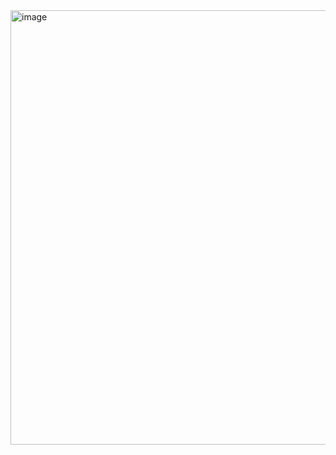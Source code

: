 <img width="706" height="695" alt="image" src="https://github.com/user-attachments/assets/18ee6d9a-43f7-4834-8b07-3eab011e8ba6" />
